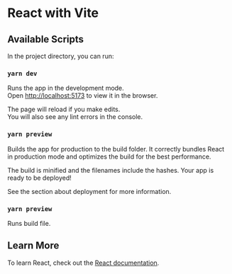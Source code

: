 # React with Vite

## Available Scripts

In the project directory, you can run:

### `yarn dev`

Runs the app in the development mode.\
Open [http://localhost:5173](http://[subdomain].localhost:3000) to view it in the browser.

The page will reload if you make edits.\
You will also see any lint errors in the console.

### `yarn preview`

Builds the app for production to the build folder.
It correctly bundles React in production mode and optimizes the build for the best performance.

The build is minified and the filenames include the hashes.
Your app is ready to be deployed!

See the section about deployment for more information.

### `yarn preview`

Runs build file.

## Learn More

To learn React, check out the [React documentation](https://reactjs.org/).
